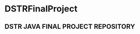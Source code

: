 # DSTRFinalProject
DSTR JAVA FINAL PROJECT REPOSITORY
-------------------------------------------------------------------------
